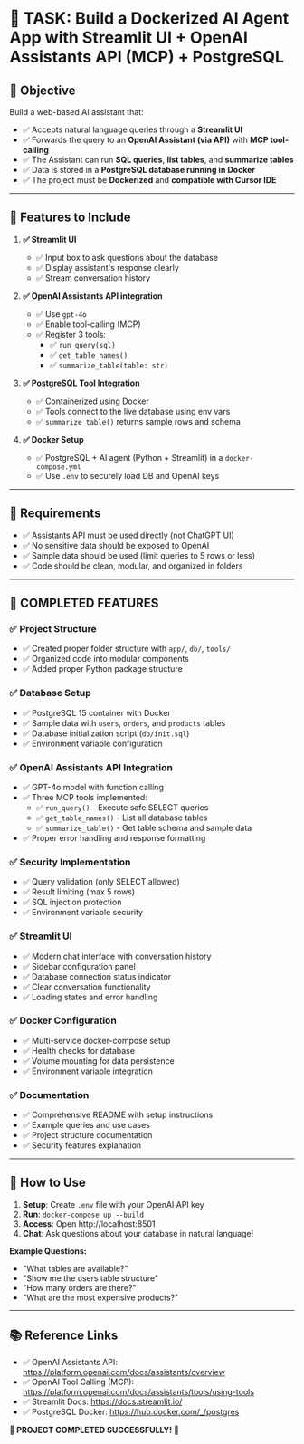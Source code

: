 # 🚧 TASK: Build a Dockerized AI Agent App with Streamlit UI + OpenAI Assistants API (MCP) + PostgreSQL

## 🎯 Objective
Build a web-based AI assistant that:
- ✅ Accepts natural language queries through a **Streamlit UI**
- ✅ Forwards the query to an **OpenAI Assistant (via API)** with **MCP tool-calling**
- ✅ The Assistant can run **SQL queries**, **list tables**, and **summarize tables**
- ✅ Data is stored in a **PostgreSQL database running in Docker**
- ✅ The project must be **Dockerized** and **compatible with Cursor IDE**

---

## 📌 Features to Include

1. **✅ Streamlit UI**
   - ✅ Input box to ask questions about the database
   - ✅ Display assistant's response clearly
   - ✅ Stream conversation history

2. **✅ OpenAI Assistants API integration**
   - ✅ Use `gpt-4o`
   - ✅ Enable tool-calling (MCP)
   - ✅ Register 3 tools:
     - ✅ `run_query(sql)`
     - ✅ `get_table_names()`
     - ✅ `summarize_table(table: str)`

3. **✅ PostgreSQL Tool Integration**
   - ✅ Containerized using Docker
   - ✅ Tools connect to the live database using env vars
   - ✅ `summarize_table()` returns sample rows and schema

4. **✅ Docker Setup**
   - ✅ PostgreSQL + AI agent (Python + Streamlit) in a `docker-compose.yml`
   - ✅ Use `.env` to securely load DB and OpenAI keys

---

## 🧠 Requirements

- ✅ Assistants API must be used directly (not ChatGPT UI)
- ✅ No sensitive data should be exposed to OpenAI
- ✅ Sample data should be used (limit queries to 5 rows or less)
- ✅ Code should be clean, modular, and organized in folders

---

## 🎉 COMPLETED FEATURES

### ✅ Project Structure
- ✅ Created proper folder structure with `app/`, `db/`, `tools/`
- ✅ Organized code into modular components
- ✅ Added proper Python package structure

### ✅ Database Setup
- ✅ PostgreSQL 15 container with Docker
- ✅ Sample data with `users`, `orders`, and `products` tables
- ✅ Database initialization script (`db/init.sql`)
- ✅ Environment variable configuration

### ✅ OpenAI Assistants API Integration
- ✅ GPT-4o model with function calling
- ✅ Three MCP tools implemented:
  - ✅ `run_query()` - Execute safe SELECT queries
  - ✅ `get_table_names()` - List all database tables
  - ✅ `summarize_table()` - Get table schema and sample data
- ✅ Proper error handling and response formatting

### ✅ Security Implementation
- ✅ Query validation (only SELECT allowed)
- ✅ Result limiting (max 5 rows)
- ✅ SQL injection protection
- ✅ Environment variable security

### ✅ Streamlit UI
- ✅ Modern chat interface with conversation history
- ✅ Sidebar configuration panel
- ✅ Database connection status indicator
- ✅ Clear conversation functionality
- ✅ Loading states and error handling

### ✅ Docker Configuration
- ✅ Multi-service docker-compose setup
- ✅ Health checks for database
- ✅ Volume mounting for data persistence
- ✅ Environment variable integration

### ✅ Documentation
- ✅ Comprehensive README with setup instructions
- ✅ Example queries and use cases
- ✅ Project structure documentation
- ✅ Security features explanation

---

## 🚀 How to Use

1. **Setup**: Create `.env` file with your OpenAI API key
2. **Run**: `docker-compose up --build`
3. **Access**: Open http://localhost:8501
4. **Chat**: Ask questions about your database in natural language!

**Example Questions:**
- "What tables are available?"
- "Show me the users table structure"
- "How many orders are there?"
- "What are the most expensive products?"

---

## 📚 Reference Links

- ✅ OpenAI Assistants API: https://platform.openai.com/docs/assistants/overview
- ✅ OpenAI Tool Calling (MCP): https://platform.openai.com/docs/assistants/tools/using-tools
- ✅ Streamlit Docs: https://docs.streamlit.io/
- ✅ PostgreSQL Docker: https://hub.docker.com/_/postgres

**🎉 PROJECT COMPLETED SUCCESSFULLY! 🎉**
